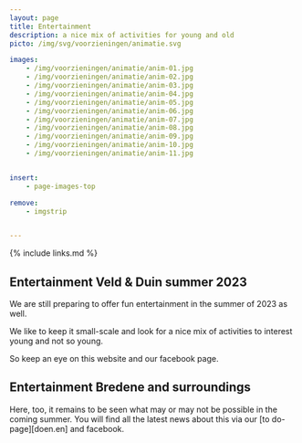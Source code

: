 ```yaml
---
layout: page
title: Entertainment
description: a nice mix of activities for young and old
picto: /img/svg/voorzieningen/animatie.svg

images:
    - /img/voorzieningen/animatie/anim-01.jpg
    - /img/voorzieningen/animatie/anim-02.jpg
    - /img/voorzieningen/animatie/anim-03.jpg
    - /img/voorzieningen/animatie/anim-04.jpg
    - /img/voorzieningen/animatie/anim-05.jpg
    - /img/voorzieningen/animatie/anim-06.jpg
    - /img/voorzieningen/animatie/anim-07.jpg
    - /img/voorzieningen/animatie/anim-08.jpg
    - /img/voorzieningen/animatie/anim-09.jpg
    - /img/voorzieningen/animatie/anim-10.jpg
    - /img/voorzieningen/animatie/anim-11.jpg


insert:
    - page-images-top

remove:
    - imgstrip


---
```

{% include links.md %}

## Entertainment Veld & Duin summer 2023

We are still preparing to offer fun entertainment in the summer of 2023 as well.

We like to keep it small-scale and look for a nice mix of activities to interest young and not so young.

So keep an eye on this website and our facebook page.


## Entertainment Bredene and surroundings

Here, too, it remains to be seen what may or may not be possible in the coming summer. You will find all the latest news about this via our [to do-page][doen.en] and facebook.

